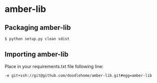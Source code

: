 amber-lib
=========

Packaging amber-lib
-------------------

```bash
$ python setup.py clean sdist
```


Importing amber-lib
-------------------

Place in your requirements.txt file following line:

```bash
-e git+ssh://git@github.com/doodlehome/amber-lib.git#egg=amber-lib
```

